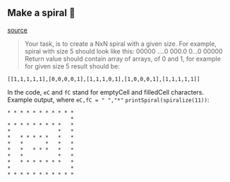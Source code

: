 ## Make a spiral :snake:

[source](https://www.codewars.com/kata/534e01fbbb17187c7e0000c6/python)


> Your task, is to create a NxN spiral with a given size.
> For example, spiral with size 5 should look like this:
> 00000
> ....0
> 000.0
> 0...0
> 00000
> Return value should contain array of arrays, of 0 and 1, for example for given size 5 result should be:


`[[1,1,1,1,1],[0,0,0,0,1],[1,1,1,0,1],[1,0,0,0,1],[1,1,1,1,1]]`

In the code, `eC` and `fC` stand for emptyCell and filledCell characters. 
Example output, where `eC,fC = " ","*"`
`printSpiral(spiralize(11))`:

```
* * * * * * * * * * * 
                    * 
* * * * * * * * *   * 
*               *   * 
*   * * * * *   *   * 
*   *       *   *   * 
*   *   * * *   *   * 
*   *           *   * 
*   * * * * * * *   * 
*                   * 
* * * * * * * * * * * 
```
